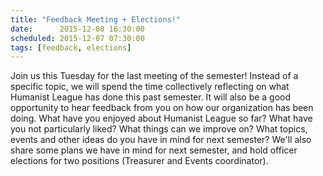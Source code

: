 ```yaml
---
title: "Feedback Meeting + Elections!"
date:      2015-12-08 16:30:00
scheduled: 2015-12-07 07:30:00
tags: [feedback, elections]
---
```

Join us this Tuesday for the last meeting of the semester! Instead of a specific topic, we will spend the time collectively reflecting on what Humanist League has done this past semester. It will also be a good opportunity to hear feedback from you on how our organization has been doing. What have you enjoyed about Humanist League so far? What have you not particularly liked? What things can we improve on? What topics, events and other ideas do you have in mind for next semester? We'll also share some plans we have in mind for next semester, and hold officer elections for two positions (Treasurer and Events coordinator).
